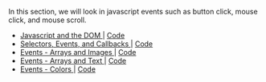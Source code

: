 In this section, we will look in javascript events such as button click, mouse click, and mouse scroll.
<ul>
<li>
    <a href="https://mathuramg.com/IMA-Low-Res-Connections-Lab/Week_02|JS_Events/2.1_JS_DOM_Inspector/index.html"
        target="_blank">
        Javascript and the DOM
    </a>
    |
    <a href="https://github.com/MathuraMG/IMA-Low-Res-Connections-Lab/tree/master/Week_02|JS_Events/2.1_JS_DOM_Inspector"
        target="_blank">
        Code
    </a>
</li>
<li>
    <a href="https://mathuramg.com/IMA-Low-Res-Connections-Lab/Week_02|JS_Events/2.2_Events/index.html"
        target="_blank">
        Selectors, Events, and Callbacks
    </a>
    |
    <a href="https://github.com/MathuraMG/IMA-Low-Res-Connections-Lab/tree/master/Week_02|JS_Events/2.2_Events"
        target="_blank">
        Code
    </a>
</li>
<li>
    <a href="https://mathuramg.com/IMA-Low-Res-Connections-Lab/Week_02|JS_Events/2.2_Events_arrays_images/index.html"
        target="_blank">
        Events - Arrays and Images
    </a>
    |
    <a href="https://github.com/MathuraMG/IMA-Low-Res-Connections-Lab/tree/master/Week_02|JS_Events/2.2_Events_arrays_images"
        target="_blank">
        Code
    </a>
</li>
<li>
    <a href="https://mathuramg.com/IMA-Low-Res-Connections-Lab/Week_02|JS_Events/2.2_Events_arrays_text/index.html"
        target="_blank">
        Events - Arrays and Text
    </a>
    |
    <a href="https://github.com/MathuraMG/IMA-Low-Res-Connections-Lab/tree/master/Week_02|JS_Events/2.2_Events_arrays_text"
        target="_blank">
        Code
    </a>
</li>
<li>
    <a href="https://mathuramg.com/IMA-Low-Res-Connections-Lab/Week_02|JS_Events/2.2_Events_color/index.html"
        target="_blank">
        Events - Colors
    </a>
    |
    <a href="https://github.com/MathuraMG/IMA-Low-Res-Connections-Lab/tree/master/Week_02|JS_Events/2.2_Events_color"
        target="_blank">
        Code
    </a>
</li>
</ul>
